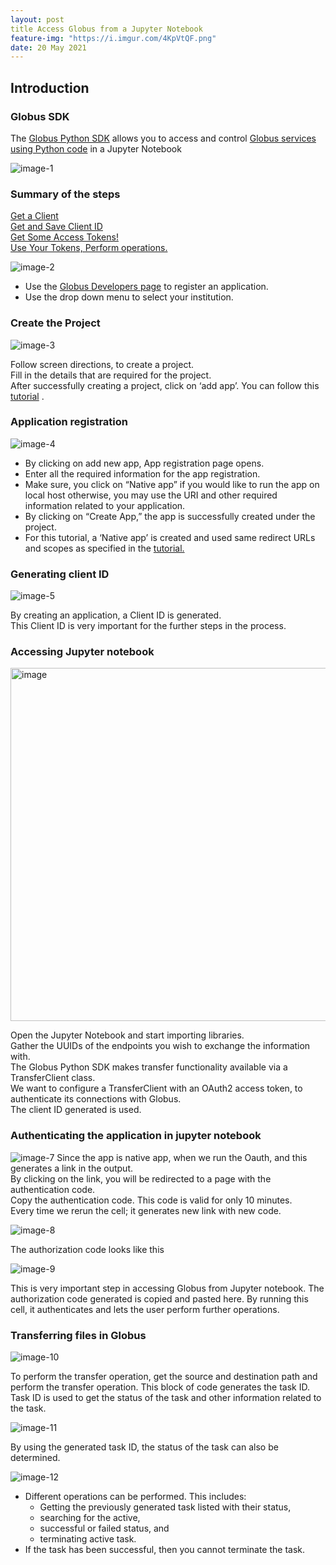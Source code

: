```yaml
---
layout: post    
title Access Globus from a Jupyter Notebook   
feature-img: "https://i.imgur.com/4KpVtQF.png"   
date: 20 May 2021    
---
```



## Introduction
### Globus SDK

The [Globus Python SDK](https://globus-sdk-python.readthedocs.io/en/stable/)
allows you to access and control [Globus services using Python code](https://www.globus.org/blog/using-globus-jupyter-notebooks) in a Jupyter Notebook

![image-1](https://i.imgur.com/YOuDSdZ.png)
<!--![image](https://user-images.githubusercontent.com/79628214/118164353-05291200-b3f1-11eb-985c-ccc4fac32b9a.png)-->


### Summary of the steps

[Get a Client](https://globus-sdk-python.readthedocs.io/en/stable/tutorial.html#tutorial-step1) <br>
[Get and Save Client ID](https://globus-sdk-python.readthedocs.io/en/stable/tutorial.html#tutorial-step2) <br>
[Get Some Access Tokens!](https://globus-sdk-python.readthedocs.io/en/stable/tutorial.html#tutorial-step3) <br>
[Use Your Tokens, Perform operations.](https://globus-sdk-python.readthedocs.io/en/stable/tutorial.html#tutorial-step4) <br>

<!--#Image 2 -->
<!-- ![image](https://user-images.githubusercontent.com/79628214/118171830-aa47e880-b3f9-11eb-9f70-b81f8710265d.png)-->
![image-2](https://i.imgur.com/kXYz8qw.png)

* Use the [Globus Developers page](https://developers.globus.org/) to register an application. <br>
* Use the drop down menu to select your institution.  

### Create the Project
<!-- #Image 3 -->
<!-- ![image](https://user-images.githubusercontent.com/79628214/118172605-90f36c00-b3fa-11eb-8119-690e9313046a.png)-->
![image-3](https://i.imgur.com/RjPPOPG.png)


Follow screen directions, to create a project. <br>
Fill in the details that are required for the project. <br>
After successfully creating a project, click on ‘add app’.
You can follow this [tutorial](https://globus-sdk-python.readthedocs.io/en/stable/clients/transfer.html) .

### Application registration
<!-- #Image 4 -->
<!-- ![image](https://user-images.githubusercontent.com/79628214/118172672-a2d50f00-b3fa-11eb-9814-c97d50c8f631.png)-->
![image-4](https://i.imgur.com/depKUlP.png)


* By clicking on add new app, App registration page opens. <br>
* Enter all the required information for the app registration. <br>
* Make sure, you click on “Native app” if you  would like to run the app on local host otherwise, you may use the URI and other required information related to your application. <br>
* By clicking on “Create App,”  the app is successfully created under the project. <br>
* For this tutorial, a ‘Native app’ is created and used same redirect URLs and scopes as specified  in the [tutorial.](https://globus-sdk-python.readthedocs.io/en/stable/tutorial.html#tutorial-step1) <br>

### Generating client ID

<!-- #Image 5 -->
<!--![image](https://user-images.githubusercontent.com/79628214/118172708-acf70d80-b3fa-11eb-9bc2-699fe98203d9.png)-->
![image-5](https://i.imgur.com/PoJnTHt.png)

By creating an application, a Client ID is generated. <br>
This Client ID is very important for the further steps in the process. <br>

### Accessing Jupyter notebook

<!--#Image 6 -->
<!-- <img width="565" alt="image" src="https://user-images.githubusercontent.com/79628214/118180232-4e369180-b404-11eb-91c0-3723a61e417c.png"> -->
<img width="565" alt="image" src="https://i.imgur.com/gDC89xy.png">


Open the Jupyter Notebook and start importing libraries. <br>
Gather the UUIDs of the endpoints you wish to exchange the information with. <br>
The Globus Python SDK makes transfer functionality available via a TransferClient class. <br>
We want to configure a TransferClient with an OAuth2 access token, to authenticate its connections with Globus. <br>
The client ID generated is used.

### Authenticating the application in jupyter notebook

<!-- #Image 7 -->
<!--![image](https://user-images.githubusercontent.com/79628214/118180294-5bec1700-b404-11eb-97bb-9933c1a07438.png)-->
![image-7](https://i.imgur.com/GrWiitb.png)
Since the app is native app, when we run the Oauth, and this generates a link in the output. <br>
By clicking on the link, you will be redirected to a page with the authentication code. <br>
Copy the authentication code. This code is valid for only 10 minutes. <br>
Every time we rerun the cell; it generates new link with new code. <br>



<!--#Image 8 -->
<!--![image](https://user-images.githubusercontent.com/79628214/118180329-673f4280-b404-11eb-9f48-653fab680f34.png)-->
![image-8](https://i.imgur.com/SCgCLDV.png)

The authorization code looks like this

<!--#Image 9 -->
<!--![image](https://user-images.githubusercontent.com/79628214/118180386-76be8b80-b404-11eb-8214-2dd3ff6ec5a6.png)-->
![image-9](https://i.imgur.com/NbYcJ0t.png)

This is very important step in accessing Globus from Jupyter notebook. The authorization code generated is copied and pasted here. By running this cell, it authenticates and lets the user perform further operations.

### Transferring files in Globus

<!--#Image 10 -->
<!-- ![image](https://user-images.githubusercontent.com/79628214/118180408-7e7e3000-b404-11eb-90ad-7951e9239fbc.png)-->
![image-10](https://i.imgur.com/rDzYSYQ.png)

To perform the transfer operation, get the source and destination path and perform the transfer operation. 
This block of code generates the task ID. 
Task ID is used to get the status of the task and other information related to the task.

<!--#Image 11-->
<!--![image](https://user-images.githubusercontent.com/79628214/118180439-863dd480-b404-11eb-89c9-2768798033b7.png)-->
![image-11](https://i.imgur.com/fCRU1tg.png)


By using the generated task ID, the status of the task can also be determined.

<!--#Image 12-->
<!--![image](https://user-images.githubusercontent.com/79628214/118180483-935ac380-b404-11eb-9cc9-f69c179adaf3.png)-->
![image-12](https://i.imgur.com/CZV9YKv.png)

* Different operations can be performed. This includes:
  * Getting the previously generated task listed with their status,   
  * searching for the active,
  * successful or failed status, and
  * terminating active task.
* If the task has been successful, then you cannot terminate the task. 
